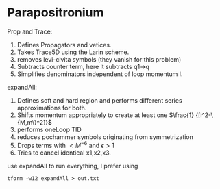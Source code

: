 # Parapositronium

Prop and Trace:
  1. Defines Propagators and vetices.
  2. Takes Trace5D using the Larin scheme.
  3. removes levi-civita symbols (they vanish for this problem)
  4. Subtracts counter term, here it subtracts q1->q
  5. Simplifies denominators independent of loop momentum l.

expandAll:
  1. Defines soft and hard region and performs different series approximations for both.
  2. Shifts momentum appropriately to create at least one $\frac{1}
    {[l^2-\{M,m\}^2]}$
  3. performs oneLoop TID
  4. reduces pochammer symbols originating from symmetrization
  5. Drops terms with $<M^{-6}$ and ${\epsilon > 1}$
  6. Tries to cancel identical x1,x2,x3.

use expandAll to run everything, I prefer using 
```
tform -w12 expandAll > out.txt
```
